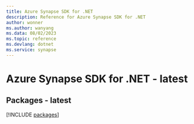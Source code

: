 ```yaml
---
title: Azure Synapse SDK for .NET
description: Reference for Azure Synapse SDK for .NET
author: wonner
ms.author: wanyang
ms.data: 08/02/2023
ms.topic: reference
ms.devlang: dotnet
ms.service: synapse
---
```

# Azure Synapse SDK for .NET - latest
## Packages - latest
[!INCLUDE [packages](synapse-index.md)]